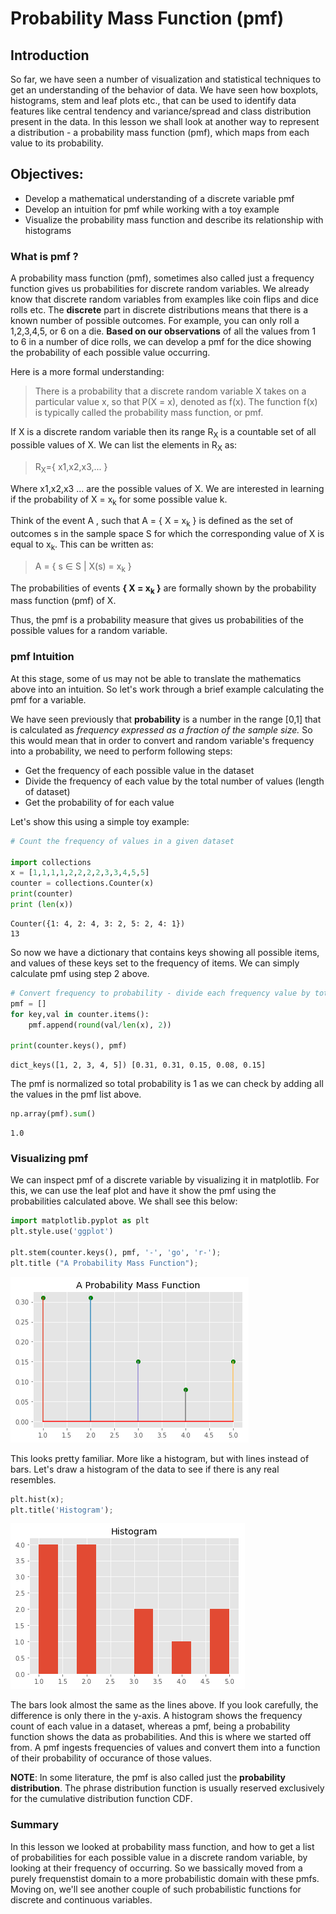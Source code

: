 
# Probability Mass Function (pmf)

## Introduction
So far, we have seen a number of visualization and statistical techniques to get an understanding of the behavior of data. We have seen how boxplots, histograms, stem and leaf plots etc., that can be used to identify data features like central tendency and variance/spread and class distribution present in the data. In this lesson we shall look at another way to represent a distribution - a probability mass function (pmf), which maps from each value to its probability.

## Objectives: 
* Develop a mathematical understanding of a discrete variable pmf
* Develop an intuition for pmf while working with a toy example
* Visualize the probability mass function and describe its relationship with histograms

### What is pmf ?

A probability mass function (pmf), sometimes also called just a frequency function gives us probabilities for discrete random variables. We already know that discrete random variables from examples like coin flips and dice rolls etc. The **discrete** part in discrete distributions means that there is a known number of possible outcomes. For example, you can only roll a 1,2,3,4,5, or 6 on a die. **Based on our observations** of all the values from 1 to 6 in a number of dice rolls, we can develop a pmf for the dice showing the probability of each possible value occurring. 

Here is a more formal understanding:

> There is a probability that a discrete random variable X takes on a particular value x, so that P(X = x), denoted as f(x). The function f(x) is typically called the probability mass function, or pmf. 

If X is a discrete random variable then its range R<sub>X</sub> is a countable set of all possible values of X. We can list the elements in R<sub>X</sub> as:

>R<sub>X</sub>={ x1,x2,x3,... }

Where x1,x2,x3 ... are the possible values of X. We are interested in learning if the probability of X = x<sub>k</sub> for some possible value k. 

Think of the event A , such that  A = { X = x<sub>k</sub> } is defined as the set of outcomes s in the sample space S for which the corresponding value of X is equal to x<sub>k</sub>.  This can be written as:

> A = { s ∈ S | X(s) = x<sub>k</sub> }

The probabilities of events **{ X = x<sub>k</sub> }** are formally shown by the probability mass function (pmf) of X.

Thus, the pmf is a probability measure that gives us probabilities of the possible values for a random variable. 


### pmf Intuition

At this stage, some of us may not be able to translate the mathematics above into an intuition. So let's work through a brief example calculating the pmf for a variable. 

We have seen previously that **probability** is a number in the range [0,1] that is calculated as *frequency expressed as a fraction of the sample size.* So this would mean that in order to convert and random variable's frequency into a probability, we need to perform following steps:

* Get the frequency of each possible value in the dataset
* Divide the frequency of each value by the total number of values (length of dataset)
* Get the probability of for each value

Let's show this using a simple toy example:


```python
# Count the frequency of values in a given dataset

import collections
x = [1,1,1,1,2,2,2,2,3,3,4,5,5]
counter = collections.Counter(x)
print(counter)
print (len(x))

```

    Counter({1: 4, 2: 4, 3: 2, 5: 2, 4: 1})
    13


So now we have a dictionary that contains keys showing all possible items, and values of these keys set to the frequency of items. We can simply calculate pmf using step 2 above. 


```python
# Convert frequency to probability - divide each frequency value by total number of values
pmf = []
for key,val in counter.items():
    pmf.append(round(val/len(x), 2))
    
print(counter.keys(), pmf)

```

    dict_keys([1, 2, 3, 4, 5]) [0.31, 0.31, 0.15, 0.08, 0.15]


The pmf is normalized so total probability is 1 as we can check by adding all the values in the pmf list above. 




```python
np.array(pmf).sum()
```




    1.0



### Visualizing pmf

We can inspect pmf of a discrete variable by visualizing it in matplotlib. For this, we can use the leaf plot and have it show the pmf using the probabilities calculated above. We shall see this below:


```python
import matplotlib.pyplot as plt
plt.style.use('ggplot')

plt.stem(counter.keys(), pmf, '-', 'go', 'r-');
plt.title ("A Probability Mass Function");
```


![png](index_files/index_11_0.png)


This looks pretty familiar. More like a histogram, but with lines instead of bars. Let's draw a histogram of the data to see if there is any real resembles. 


```python
plt.hist(x);
plt.title('Histogram');
```


![png](index_files/index_13_0.png)


The bars look almost the same as the lines above. If you look carefully, the difference is only there in the y-axis. A histogram shows the frequency count of each value in a dataset, whereas a pmf, being a probability function shows the data as probabilities. And this is where we started off from. A pmf ingests frequencies of values and convert them into a function of their probability of occurance of those values. 

**NOTE**: In some literature, the pmf is also called just the **probability distribution**. The phrase distribution function is usually reserved exclusively for the cumulative distribution function CDF. 



### Summary

In this lesson we looked at probability mass function, and how to get a list of probabilities for each possible value in a discrete random variable, by looking at their frequency of occurring. So we bassically moved from a purely frequenstist domain to a more probabilistic domain with these pmfs. Moving on, we'll see another couple of such probabilistic functions for discrete and continuous variables. 
